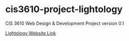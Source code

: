 # cis3610-project-lightology
CIS 3610 Web Design &amp; Development Project
version 0.1
<p><a href="https://garrickhzh.github.io/cis3610-project-lightology/">Lightology Website Link</a></p>
